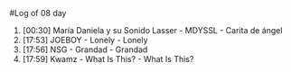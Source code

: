 #Log of 08 day

1. [00:30] María Daniela y su Sonido Lasser - MDYSSL - Carita de ángel
1. [17:53] JOEBOY - Lonely - Lonely
1. [17:56] NSG - Grandad - Grandad
1. [17:59] Kwamz - What Is This? - What Is This?

